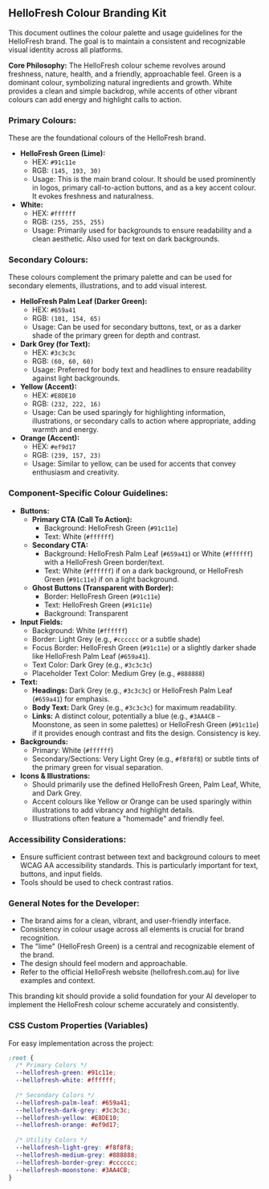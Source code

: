 ## HelloFresh Colour Branding Kit

This document outlines the colour palette and usage guidelines for the HelloFresh brand. The goal is to maintain a consistent and recognizable visual identity across all platforms.

**Core Philosophy:** The HelloFresh colour scheme revolves around freshness, nature, health, and a friendly, approachable feel. Green is a dominant colour, symbolizing natural ingredients and growth. White provides a clean and simple backdrop, while accents of other vibrant colours can add energy and highlight calls to action.

### Primary Colours:

These are the foundational colours of the HelloFresh brand.

*   **HelloFresh Green (Lime):**
    *   HEX: `#91c11e`
    *   RGB: `(145, 193, 30)`
    *   Usage: This is the main brand colour. It should be used prominently in logos, primary call-to-action buttons, and as a key accent colour. It evokes freshness and naturalness.
*   **White:**
    *   HEX: `#ffffff`
    *   RGB: `(255, 255, 255)`
    *   Usage: Primarily used for backgrounds to ensure readability and a clean aesthetic. Also used for text on dark backgrounds.

### Secondary Colours:

These colours complement the primary palette and can be used for secondary elements, illustrations, and to add visual interest.

*   **HelloFresh Palm Leaf (Darker Green):**
    *   HEX: `#659a41`
    *   RGB: `(101, 154, 65)`
    *   Usage: Can be used for secondary buttons, text, or as a darker shade of the primary green for depth and contrast.
*   **Dark Grey (for Text):**
    *   HEX: `#3c3c3c`
    *   RGB: `(60, 60, 60)`
    *   Usage: Preferred for body text and headlines to ensure readability against light backgrounds.
*   **Yellow (Accent):**
    *   HEX: `#E8DE10`
    *   RGB: `(232, 222, 16)`
    *   Usage: Can be used sparingly for highlighting information, illustrations, or secondary calls to action where appropriate, adding warmth and energy.
*   **Orange (Accent):**
    *   HEX: `#ef9d17`
    *   RGB: `(239, 157, 23)`
    *   Usage: Similar to yellow, can be used for accents that convey enthusiasm and creativity.

### Component-Specific Colour Guidelines:

*   **Buttons:**
    *   **Primary CTA (Call To Action):**
        *   Background: HelloFresh Green (`#91c11e`)
        *   Text: White (`#ffffff`)
    *   **Secondary CTA:**
        *   Background: HelloFresh Palm Leaf (`#659a41`) or White (`#ffffff`) with a HelloFresh Green border/text.
        *   Text: White (`#ffffff`) if on a dark background, or HelloFresh Green (`#91c11e`) if on a light background.
    *   **Ghost Buttons (Transparent with Border):**
        *   Border: HelloFresh Green (`#91c11e`)
        *   Text: HelloFresh Green (`#91c11e`)
        *   Background: Transparent
*   **Input Fields:**
    *   Background: White (`#ffffff`)
    *   Border: Light Grey (e.g., `#cccccc` or a subtle shade)
    *   Focus Border: HelloFresh Green (`#91c11e`) or a slightly darker shade like HelloFresh Palm Leaf (`#659a41`).
    *   Text Color: Dark Grey (e.g., `#3c3c3c`)
    *   Placeholder Text Color: Medium Grey (e.g., `#888888`)
*   **Text:**
    *   **Headings:** Dark Grey (e.g., `#3c3c3c`) or HelloFresh Palm Leaf (`#659a41`) for emphasis.
    *   **Body Text:** Dark Grey (e.g., `#3c3c3c`) for maximum readability.
    *   **Links:** A distinct colour, potentially a blue (e.g., `#3AA4CB` - Moonstone, as seen in some palettes) or HelloFresh Green (`#91c11e`) if it provides enough contrast and fits the design. Consistency is key.
*   **Backgrounds:**
    *   Primary: White (`#ffffff`)
    *   Secondary/Sections: Very Light Grey (e.g., `#f8f8f8`) or subtle tints of the primary green for visual separation.
*   **Icons & Illustrations:**
    *   Should primarily use the defined HelloFresh Green, Palm Leaf, White, and Dark Grey.
    *   Accent colours like Yellow or Orange can be used sparingly within illustrations to add vibrancy and highlight details.
    *   Illustrations often feature a "homemade" and friendly feel.

### Accessibility Considerations:

*   Ensure sufficient contrast between text and background colours to meet WCAG AA accessibility standards. This is particularly important for text, buttons, and input fields.
*   Tools should be used to check contrast ratios.

### General Notes for the Developer:

*   The brand aims for a clean, vibrant, and user-friendly interface.
*   Consistency in colour usage across all elements is crucial for brand recognition.
*   The "lime" (HelloFresh Green) is a central and recognizable element of the brand.
*   The design should feel modern and approachable.
*   Refer to the official HelloFresh website (hellofresh.com.au) for live examples and context.

This branding kit should provide a solid foundation for your AI developer to implement the HelloFresh colour scheme accurately and consistently.

### CSS Custom Properties (Variables)

For easy implementation across the project:

```css
:root {
  /* Primary Colors */
  --hellofresh-green: #91c11e;
  --hellofresh-white: #ffffff;
  
  /* Secondary Colors */
  --hellofresh-palm-leaf: #659a41;
  --hellofresh-dark-grey: #3c3c3c;
  --hellofresh-yellow: #E8DE10;
  --hellofresh-orange: #ef9d17;
  
  /* Utility Colors */
  --hellofresh-light-grey: #f8f8f8;
  --hellofresh-medium-grey: #888888;
  --hellofresh-border-grey: #cccccc;
  --hellofresh-moonstone: #3AA4CB;
}
``` 
